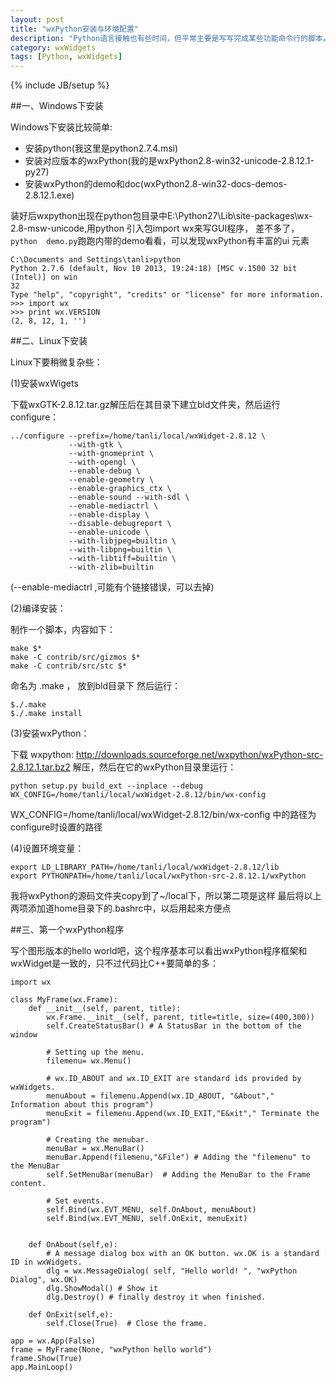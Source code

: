 ```yaml
---
layout: post
title: "wxPython安装与环境配置"
description: "Python语言接触也有些时间，但平常主要是写写完成某些功能命令行的脚本。然后对于图形界面开发呢，考察了下，python的GUI toolkit主要有：内置的Tkinter库, pyQt, wxPython等。平时项目中wx用的比较多，那就探索下wxPython吧，正如名字一样，由开源的C++跨平台图形库wxWidgets，加上python语言绑定而成。结合python语言的简洁强大与wx的丰富的图形界面，我们可以快速的开发python GUI程序。"
category: wxWidgets
tags: [Python, wxWidgets]
---
```

{% include JB/setup %}

##一、Windows下安装

Windows下安装比较简单:
* 安装python(我这里是python2.7.4.msi)
* 安装对应版本的wxPython(我的是wxPython2.8-win32-unicode-2.8.12.1-py27)
* 安装wxPython的demo和doc(wxPython2.8-win32-docs-demos-2.8.12.1.exe) 

装好后wxpython出现在python包目录中E:\Python27\Lib\site-packages\wx-2.8-msw-unicode,用python 引入包import wx来写GUI程序，
差不多了，`python  demo.py`跑跑内带的demo看看，可以发现wxPython有丰富的ui 元素

    C:\Documents and Settings\tanli>python
    Python 2.7.6 (default, Nov 10 2013, 19:24:18) [MSC v.1500 32 bit (Intel)] on win
    32
    Type "help", "copyright", "credits" or "license" for more information.
    >>> import wx
    >>> print wx.VERSION
    (2, 8, 12, 1, '')

##二、Linux下安装

Linux下要稍微复杂些：

(1)安装wxWigets 

下载wxGTK-2.8.12.tar.gz解压后在其目录下建立bld文件夹，然后运行configure：

    ../configure --prefix=/home/tanli/local/wxWidget-2.8.12 \
                 --with-gtk \
                 --with-gnomeprint \
                 --with-opengl \
                 --enable-debug \
                 --enable-geometry \
                 --enable-graphics_ctx \
                 --enable-sound --with-sdl \
                 --enable-mediactrl \
                 --enable-display \
                 --disable-debugreport \
                 --enable-unicode \
                 --with-libjpeg=builtin \
                 --with-libpng=builtin \
                 --with-libtiff=builtin \
                 --with-zlib=builtin 

(--enable-mediactrl ,可能有个链接错误，可以去掉)

(2)编译安装：

制作一个脚本，内容如下：

    make $*
    make -C contrib/src/gizmos $*
    make -C contrib/src/stc $*

命名为 .make ， 放到bld目录下
然后运行：

    $./.make
    $./.make install
 
(3)安装wxPython：

下载 wxpython: http://downloads.sourceforge.net/wxpython/wxPython-src-2.8.12.1.tar.bz2
解压，然后在它的wxPython目录里运行：

    python setup.py build_ext --inplace --debug WX_CONFIG=/home/tanli/local/wxWidget-2.8.12/bin/wx-config

WX_CONFIG=/home/tanli/local/wxWidget-2.8.12/bin/wx-config 中的路径为configure时设置的路径

(4)设置环境变量：

    export LD_LIBRARY_PATH=/home/tanli/local/wxWidget-2.8.12/lib
    export PYTHONPATH=/home/tanli/local/wxPython-src-2.8.12.1/wxPython

我将wxPython的源码文件夹copy到了~/local下，所以第二项是这样
最后将以上两项添加道home目录下的.bashrc中，以后用起来方便点


##三、第一个wxPython程序

写个图形版本的hello world吧，这个程序基本可以看出wxPython程序框架和wxWidget是一致的，只不过代码比C++要简单的多：

    import wx

    class MyFrame(wx.Frame):
        def __init__(self, parent, title):
            wx.Frame.__init__(self, parent, title=title, size=(400,300))
            self.CreateStatusBar() # A StatusBar in the bottom of the window

            # Setting up the menu.
            filemenu= wx.Menu()

            # wx.ID_ABOUT and wx.ID_EXIT are standard ids provided by wxWidgets.
            menuAbout = filemenu.Append(wx.ID_ABOUT, "&About"," Information about this program")
            menuExit = filemenu.Append(wx.ID_EXIT,"E&xit"," Terminate the program")

            # Creating the menubar.
            menuBar = wx.MenuBar()
            menuBar.Append(filemenu,"&File") # Adding the "filemenu" to the MenuBar
            self.SetMenuBar(menuBar)  # Adding the MenuBar to the Frame content.

            # Set events.
            self.Bind(wx.EVT_MENU, self.OnAbout, menuAbout)
            self.Bind(wx.EVT_MENU, self.OnExit, menuExit)


        def OnAbout(self,e):
            # A message dialog box with an OK button. wx.OK is a standard ID in wxWidgets.
            dlg = wx.MessageDialog( self, "Hello world! ", "wxPython Dialog", wx.OK)
            dlg.ShowModal() # Show it
            dlg.Destroy() # finally destroy it when finished.

        def OnExit(self,e):
            self.Close(True)  # Close the frame.

    app = wx.App(False)
    frame = MyFrame(None, "wxPython hello world")
    frame.Show(True)
    app.MainLoop()
